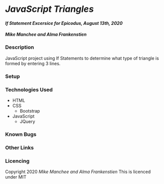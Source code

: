 # _JavaScript Triangles_

#### _If Statement Excersice for Epicodus, August 13th, 2020_

#### _Mike Manchee and Alma Frankenstien_

### Description
JavaScript project using If Statements to determine what type of triangle is formed by entering 3 lines.

### Setup

### Technologies Used
* HTML
* CSS
  * Bootstrap
* JavaScript
  * JQuery

### Known Bugs

### Other Links

### Licencing
Copyright 2020 _Mike Manchee and Alma Frankenstien_
This is licenced under MIT